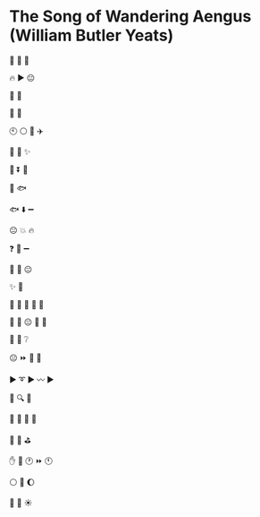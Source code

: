 The Song of Wandering Aengus (William Butler Yeats)
====

:eyes: :walking: :evergreen_tree: 

:fire: :arrow_forward: :neutral_face:

:hocho: :round_pushpin:

:fishing_pole_and_fish: :strawberry:

:clock10: :white_circle: :honeybee: :airplane:

:honeybee: :star2: :sparkles:

 :strawberry: :arrow_double_down: :ocean:

:fishing_pole_and_fish: :fish:

:fish: :arrow_down: :heavy_minus_sign:

:neutral_face: :collision: :fire:

:question: :dash: :heavy_minus_sign:

:bust_in_silhouette: :raised_hands: :neutral_face:

:sparkles: :woman:

:apple: :hibiscus: :woman: :hibiscus: :apple:

:woman: :raised_hands: :neutral_face: :woman: :runner:

:woman: :bust_in_silhouette: :grey_question:

:neutral_face: :fast_forward: :older_man: :walking:

:arrow_forward: :curly_loop: :arrow_forward: :wavy_dash: :arrow_forward:

:older_man: :mag:  :woman:

:older_man: :lips: :woman: :couple:

:couple: :walking: :golf:

:raised_hand: :strawberry: :clock1: :fast_forward: :clock11:

:white_circle: :apple:  :moon:

:large_orange_diamond: :apple:  :sunny:

